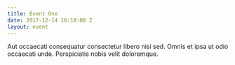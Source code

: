 ```yaml
---
title: Event One
date: 2017-12-14 16:18:00 Z
layout: event
---
```


Aut occaecati consequatur consectetur libero nisi sed. Omnis et ipsa ut odio occaecati unde. Perspiciatis nobis velit doloremque.